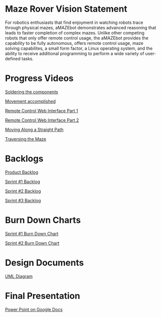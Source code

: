 <h1>Maze Rover Vision Statement</h1>

<p>
For robotics enthusiasts that find enjoyment in watching robots trace through physical mazes, aMAZEbot demonstrates advanced reasoning that leads to faster completion of complex mazes. Unlike other competing robots that only offer remote control usage, the aMAZEbot provides the capability to be fully autonomous, offers remote control usage, maze solving capabilites, a small form factor, a Linux operating system, and the ability to receive additional programming to perform a wide variety of user-defined tasks.
</p>

<h1>Progress Videos</h1>

[Soldering the components](https://youtu.be/oxjPpU3WiVw "Soldering")

[Movement accomplished](https://youtu.be/-l8s0PifvaQ "Movement")

[Remote Control Web Interface Part 1](https://youtu.be/GezqSsxmA_s "Remote Control Part 1")

[Remote Control Web Interface Part 2](https://youtu.be/CvrRv1gi0DQ "Remote Control Part 2")

[Moving Along a Straight Path](https://youtu.be/nuYBiyLRXo0 "Move Straight")

[Traversing the Maze](https://youtu.be/-_1BNhiUyMM "Traversing the Maze")

<h1>Backlogs</h1>

[Product Backlog](https://github.com/Roxbys/Cop-4331/blob/master/Backlogs/ProductBacklog.md "Product Backlog")

[Sprint #1 Backlog](https://github.com/Roxbys/Cop-4331/blob/master/Backlogs/Sprint1Backlog.md "Sprint #1 Backlog")

[Sprint #2 Backlog](https://github.com/Roxbys/Cop-4331/blob/master/Backlogs/Sprint2Backlog.md "Sprint #2 Backlog")

[Sprint #3 Backlog](https://github.com/Roxbys/Cop-4331/blob/master/Backlogs/Sprint3Backlog.md "Sprint #3 Backlog")

<h1>Burn Down Charts</h1>

[Sprint #1 Burn Down Chart](https://github.com/Roxbys/Cop-4331/blob/master/Burn%20Down%20Charts/BurnChart_Sprint%231.pdf "Sprint #1 Burn Down Chart")

[Sprint #2 Burn Down Chart](https://github.com/Roxbys/Cop-4331/blob/master/Burn%20Down%20Charts/BurnChart_Sprint%232.pdf "Sprint #2 Burn Down Chart")

<h1>Design Documents</h1>

[UML Diagram](https://github.com/Roxbys/Cop-4331/blob/master/DesignDocuments/UML_Diagram.pdf "UML Diagram")

<h1>Final Presentation</h1>

<a href="https://docs.google.com/presentation/d/1-nr2bqhE_NaGVTlT8SiZrdVXGU3VQIRPS4CN6OkZdMA/edit?usp=sharing"><p>Power Point on Google Docs</p></a>
